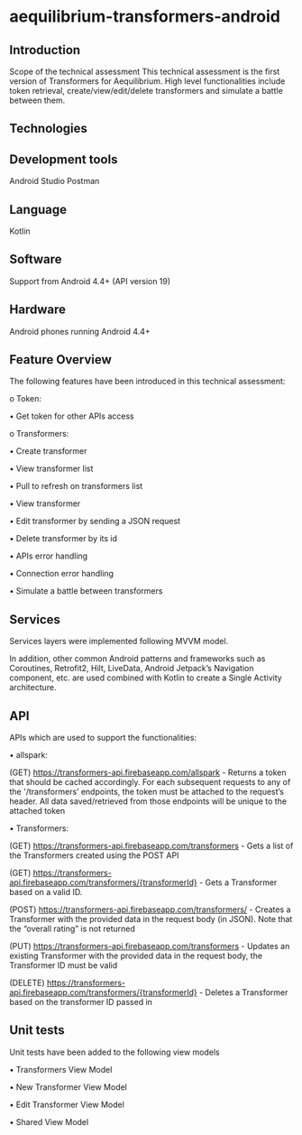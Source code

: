 # aequilibrium-transformers-android

## Introduction

Scope of the technical assessment
This technical assessment is the first version of Transformers for Aequilibrium. High level functionalities include token retrieval, create/view/edit/delete transformers and simulate a battle between them.


## Technologies


## Development tools
Android Studio
Postman


## Language

Kotlin


## Software

Support from Android 4.4+ (API version 19)


## Hardware

Android phones running Android 4.4+



## Feature Overview

The following features have been introduced in this technical assessment:

o	Token:

•	Get token for other APIs access

o	Transformers:

•	Create transformer

•	View transformer list

•	Pull to refresh on transformers list

•	View transformer

•	Edit transformer by sending a JSON request

•	Delete transformer by its id

•	APIs error handling

•	Connection error handling

•	Simulate a battle between transformers



## Services

Services layers were implemented following MVVM model.

 
In addition, other common Android patterns and frameworks such as Coroutines, Retrofit2, Hilt, LiveData, Android Jetpack’s Navigation component, etc. are used combined with Kotlin to create a Single Activity architecture.




## API

APIs which are used to support the functionalities:

•	allspark:

(GET) https://transformers-api.firebaseapp.com/allspark - Returns a token that should be cached accordingly. For each subsequent requests to any of the '/transformers’ endpoints, the token must be attached to the request’s header. All data saved/retrieved from those endpoints will be unique to the attached token
  
•	Transformers:

(GET) https://transformers-api.firebaseapp.com/transformers - Gets a list of the Transformers created using the POST API

(GET) https://transformers-api.firebaseapp.com/transformers/{transformerId} - Gets a Transformer based on a valid ID.

(POST) https://transformers-api.firebaseapp.com/transformers/ - Creates a Transformer with the provided data in the request body (in JSON). Note that the “overall 
rating” is not returned

(PUT) https://transformers-api.firebaseapp.com/transformers - Updates an existing Transformer with the provided data in the request body, the Transformer ID must 
be valid

(DELETE) https://transformers-api.firebaseapp.com/transformers/{transformerId} - Deletes a Transformer based on the transformer ID passed in




## Unit tests

Unit tests have been added to the following view models

•	Transformers View Model

•	New Transformer View Model

•	Edit Transformer View Model

•	Shared View Model
